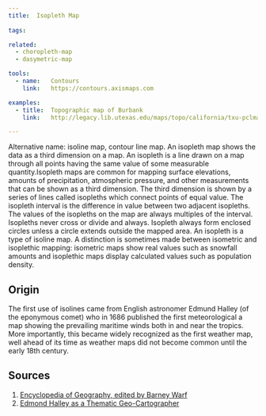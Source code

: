 ```yaml
---
title:  Isopleth Map
  
tags:

related:
  - choropleth-map
  - dasymetric-map

tools:
  - name:   Contours
    link:   https://contours.axismaps.com

examples:
  - title:  Topographic map of Burbank
    link:   http://legacy.lib.utexas.edu/maps/topo/california/txu-pclmaps-topo-ca-burbank-1924-cop.2.jpg

---
```


Alternative name: isoline map, contour line map. An isopleth map shows the data as a third dimension on a map. An isopleth is a line drawn on a map through all points having the same value of some measurable quantity.Isopleth maps are common for mapping surface elevations, amounts of precipitation, atmospheric pressure, and other measurements that can be shown as a third dimension. The third dimension is shown by a series of lines called isopleths which connect points of equal value. The isopleth interval is the difference in value between two adjacent isopleths. The values of the isopleths on the map are always multiples of the interval. Isopleths never cross or divide and always. Isopleth always form enclosed circles unless a circle extends outside the mapped area. An isopleth is a type of isoline map. A distinction is sometimes made between isometric and isoplethic mapping: isometric maps show real values such as snowfall amounts and isoplethic maps display calculated values such as population density.

<!--more-->

## Origin
The first use of isolines came from English astronomer Edmund Halley (of the eponymous comet) who in 1686 published the first meteorological a map showing the prevailing maritime winds both in and near the tropics. More importantly, this became widely recognized as the first weather map, well ahead of its time as weather maps did not become common until the early 18th century.

## Sources
1. [Encyclopedia of Geography, edited by Barney Warf](http://sk.sagepub.com/reference/geography)
2. [Edmond Halley as a Thematic Geo-Cartographer](https://www.jstor.org/stable/2561832?seq=1#page_scan_tab_contents)
